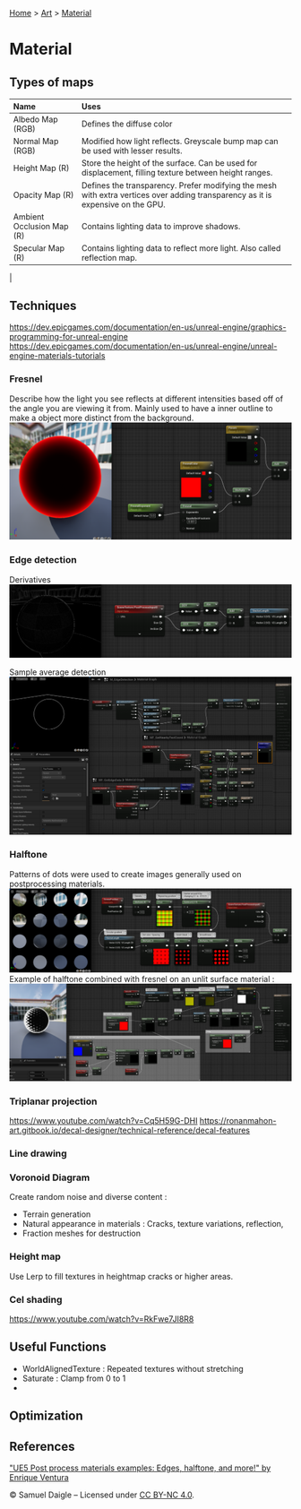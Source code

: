 [Home](../README.md) > [Art](README.md) > [Material](Material.md)
# Material
## Types of maps
| Name | Uses |
| :--- | :--- |
| Albedo Map (RGB) | Defines the diffuse color |
| Normal Map (RGB) | Modified how light reflects. Greyscale bump map can be used with lesser results. |
| Height Map (R) | Store the height of the surface. Can be used for displacement, filling texture between height ranges. |
| Opacity Map (R) | Defines the transparency. Prefer modifying the mesh with extra vertices over adding transparency as it is expensive on the GPU. |
| Ambient Occlusion Map (R) | Contains lighting data to improve shadows. |
| Specular Map (R) | Contains lighting data to reflect more light. Also called reflection map. |
| 


## Techniques
https://dev.epicgames.com/documentation/en-us/unreal-engine/graphics-programming-for-unreal-engine
https://dev.epicgames.com/documentation/en-us/unreal-engine/unreal-engine-materials-tutorials

### Fresnel
Describe how the light you see reflects at different intensities based off of the angle you are viewing it from. Mainly used to have a inner outline to make a object more distinct from the background.
![image](images/Fresnel.png)

### Edge detection
Derivatives
![image](<images/EdgeDetection Simple.png>)

Sample average detection
![image](<images/EdgeDetection.png>)

### Halftone
Patterns of dots were used to create images generally used on postprocessing materials.
![image](images/Halftone.png)
Example of halftone combined with fresnel on an unlit surface material : 
![image](<images/Halftone with Fresnel.png>)

### Triplanar projection
https://www.youtube.com/watch?v=Cq5H59G-DHI
https://ronanmahon-art.gitbook.io/decal-designer/technical-reference/decal-features

### Line drawing

### Voronoid Diagram
Create random noise and diverse content :
- Terrain generation
- Natural appearance in materials : Cracks, texture variations, reflection, 
- Fraction meshes for destruction



### Height map
Use Lerp to fill textures in heightmap cracks or higher areas.


### Cel shading
https://www.youtube.com/watch?v=RkFwe7JI8R8

## Useful Functions
- WorldAlignedTexture : Repeated textures without stretching
- Saturate : Clamp from 0 to 1
- 

## Optimization

## References
["UE5 Post process materials examples: Edges, halftone, and more!" by Enrique Ventura](https://www.youtube.com/watch?v=cxcRLhoEcX0)

© Samuel Daigle – Licensed under [CC BY-NC 4.0](https://creativecommons.org/licenses/by-nc/4.0/). 